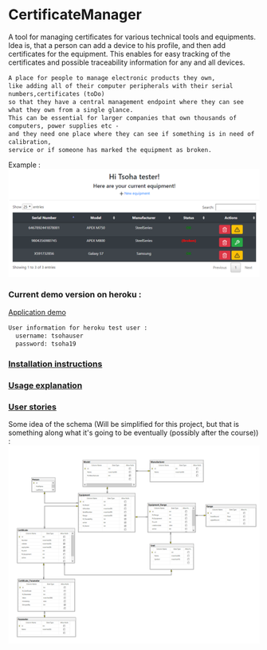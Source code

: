 # CertificateManager
 
A tool for managing certificates for various technical tools and equipments.
Idea is, that a person can add a device to his profile, and then add certificates for the equipment.
This enables for easy tracking of the certificates and possible traceability information for any and all devices.

```
A place for people to manage electronic products they own, 
like adding all of their computer peripherals with their serial numbers,certificates (toDo)
so that they have a central management endpoint where they can see what they own from a single glance.
This can be essential for larger companies that own thousands of computers, power supplies etc - 
and they need one place where they can see if something is in need of calibration, 
service or if someone has marked the equipment as broken.
```

Example :
![ExampleImage](https://github.com/EssKayz/CertificateManager/blob/master/Documentation/images/example.PNG)


### Current demo version on heroku :
[Application demo](https://eqmanager.herokuapp.com/)
```
User information for heroku test user :
  username: tsohauser
  password: tsoha19
```

### [Installation instructions](https://github.com/EssKayz/CertificateManager/blob/master/Documentation/installation.md)

### [Usage explanation](https://github.com/EssKayz/CertificateManager/blob/master/Documentation/usage.md)

### [User stories](https://github.com/EssKayz/CertificateManager/blob/master/Documentation/userstories.md)

Some idea of the schema (Will be simplified for this project, but that is something along what it's going to be eventually (possibly after the course)) :
![DatabaseModel](https://github.com/EssKayz/CertificateManager/blob/master/Documentation/cman.PNG)
